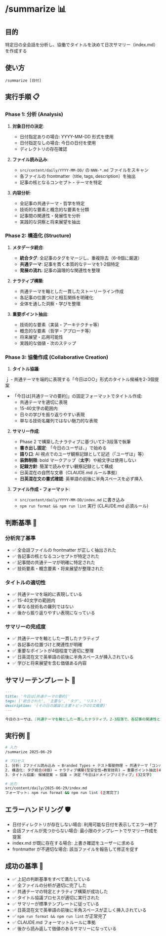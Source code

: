 # /summarize 📊

## 目的

特定日の全会話を分析し、協働でタイトルを決めて日次サマリー（index.md）を作成する

## 使い方

`/summarize [日付]`

## 実行手順 📋

### Phase 1: 分析 (Analysis)

1. **対象日付の決定**:

   - 日付指定ありの場合: YYYY-MM-DD 形式を使用
   - 日付指定なしの場合: 今日の日付を使用
   - ディレクトリの存在確認

2. **ファイル読み込み**:

   - `src/content/daily/YYYY-MM-DD/` の `NNN-*.md` ファイルをスキャン
   - 各ファイルの frontmatter（title, tags, description）を抽出
   - 記事の核となるコンセプト・テーマを特定

3. **内容分析**:
   - 全記事の共通テーマ・哲学を特定
   - 技術的な要素と概念的な要素を分類
   - 記事間の関連性・発展性を分析
   - 実践的な洞察と将来展望を抽出

### Phase 2: 構造化 (Structure)

1. **メタデータ統合**:

   - **統合タグ**: 全記事のタグをマージし、重複除去（6-8個に厳選）
   - **共通テーマ**: 記事を貫く本質的なテーマを1-2個特定
   - **発展の流れ**: 記事の論理的な関連性を整理

2. **ナラティブ構築**:

   - 共通テーマを軸とした一貫したストーリーライン作成
   - 各記事の位置づけと相互関係を明確化
   - 全体を通した洞察・学びを整理

3. **重要ポイント抽出**:
   - 技術的な要素（実装・アーキテクチャ等）
   - 概念的な要素（哲学・アプローチ等）
   - 将来展望・応用可能性
   - 実践的な価値・次のステップ

### Phase 3: 協働作成 (Collaborative Creation)

1. **タイトル協議**:

ｊ - 共通テーマを端的に表現する「今日は○○」形式のタイトル候補を2-3個提案

- 「今日は[共通テーマの要約]」の固定フォーマットでタイトル作成:
  - 共通テーマを適切に表現
  - 15-40文字の範囲内
  - 日々の学びを振り返りやすい表現
  - 単なる技術名羅列ではない魅力的な表現

2. **サマリー作成**:

   - Phase 2 で構築したナラティブに基づいて2-3段落で執筆
   - **書き出し固定**: 「今日のユーザは、」で始める
   - **語り口**: AI 視点でのユーザ観察記録として記述（「ユーザは」等）
   - **装飾制限**: bold マークアップ（**太字**）や絵文字は使用しない
   - **記録方針**: 簡潔で読みやすい観察記録として構成
   - 日英混在の自然な文章（CLAUDE.md ルール準拠）
   - **日英混在文の書式確認**: 英単語の前後に半角スペースを必ず挿入

3. **ファイル作成・フォーマット**:
   - `src/content/daily/YYYY-MM-DD/index.md` に書き込み
   - `npm run format && npm run lint` 実行 (CLAUDE.md 必須ルール)

## 判断基準 🎯

### 分析完了基準

- ✅ 全会話ファイルの frontmatter が正しく抽出された
- ✅ 各記事の核となるコンセプトが特定された
- ✅ 記事間の共通テーマが明確に特定された
- ✅ 技術要素・概念要素・将来展望が整理された

### タイトルの適切性

- ✅ 共通テーマを端的に表現している
- ✅ 15-40文字の範囲内
- ✅ 単なる技術名の羅列ではない
- ✅ 後から振り返りやすい表現になっている

### サマリーの完成度

- ✅ 共通テーマを軸とした一貫したナラティブ
- ✅ 各記事の位置づけと関連性が明確
- ✅ 重要なポイントが4個程度で適切に整理
- ✅ 日英混在文で英単語の前後に半角スペースが挿入されている
- ✅ 学びと将来展望を含む価値ある内容

## サマリーテンプレート 📄

```markdown
---
title: '今日は[共通テーマの要約]'
tags: ['統合された', '主要な', 'タグ', 'リスト']
description: '[その日の議論と主要トピックの1文概要]'
---

今日のユーザは、[共通テーマを軸とした一貫したナラティブ。2-3段落で、各記事の関連性と全体の学びを説明。]
```

## 実行例 💫

```bash
# 入力
/summarize 2025-06-29

# プロセス
1. 分析: 2ファイル読み込み → Branded Types + テスト駆動物理 → 共通テーマ「コンパイルタイムガードレール」特定
2. 構造化: タグ統合(8個) → ナラティブ構築(型安全性→教育技術) → 重要ポイント抽出(4個)
3. タイトル協議: 候補提案 → 協議 → 決定「今日はドメインプリミティブ」(32文字)

# 出力
src/content/daily/2025-06-29/index.md
フォーマット: npm run format && npm run lint (正常完了)
```

## エラーハンドリング 🛡️

- 日付ディレクトリが存在しない場合: 利用可能な日付を表示してエラー終了
- 会話ファイルが見つからない場合: 最小限のテンプレートでサマリー作成を提案
- index.md が既に存在する場合: 上書き確認をユーザーに求める
- frontmatter が不適切な場合: 該当ファイルを報告して修正を促す

## 成功の基準 🎯

- ✅ 上記の判断基準をすべて満たしている
- ✅ 全ファイルの分析が適切に完了した
- ✅ 共通テーマの特定とナラティブ構築が成功した
- ✅ タイトル協議プロセスが適切に実行された
- ✅ サマリーが標準テンプレートに従っている
- ✅ 日英混在文で英単語の前後に半角スペースが正しく挿入されている
- ✅ `npm run format && npm run lint` が正常完了
- ✅ CLAUDE.md フォーマットルールに準拠
- ✅ 後から読み返して価値のあるサマリーになっている
